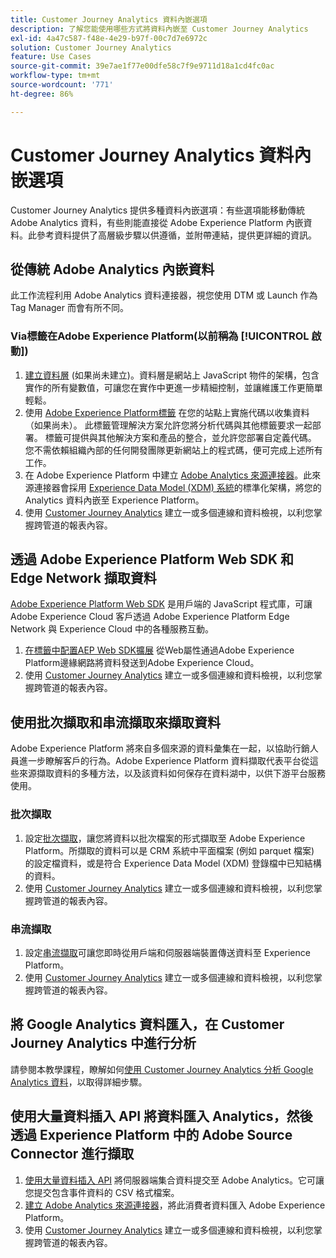 ```yaml
---
title: Customer Journey Analytics 資料內嵌選項
description: 了解您能使用哪些方式將資料內嵌至 Customer Journey Analytics
exl-id: 4a47c587-f48e-4e29-b97f-00c7d7e6972c
solution: Customer Journey Analytics
feature: Use Cases
source-git-commit: 39e7ae1f77e00dfe58c7f9e9711d18a1cd4fc0ac
workflow-type: tm+mt
source-wordcount: '771'
ht-degree: 86%

---
```


# Customer Journey Analytics 資料內嵌選項

Customer Journey Analytics 提供多種資料內嵌選項：有些選項能移動傳統 Adobe Analytics 資料，有些則能直接從 Adobe Experience Platform 內嵌資料。此參考資料提供了高層級步驟以供遵循，並附帶連結，提供更詳細的資訊。

## 從傳統 Adobe Analytics 內嵌資料

此工作流程利用 Adobe Analytics 資料連接器，視您使用 DTM 或 Launch 作為 Tag Manager 而會有所不同。

### Via標籤在Adobe Experience Platform(以前稱為 [!UICONTROL 啟動])

1. [建立資料層](https://experienceleague.adobe.com/docs/analytics/implementation/prepare/data-layer.html?lang=zh-Hant) (如果尚未建立)。資料層是網站上 JavaScript 物件的架構，包含實作的所有變數值，可讓您在實作中更進一步精細控制，並讓維護工作更簡單輕鬆。
1. 使用 [Adobe Experience Platform標籤](https://experienceleague.adobe.com/docs/analytics/implementation/launch/overview.html?lang=zh-Hant) 在您的站點上實施代碼以收集資料（如果尚未）。 此標籤管理解決方案允許您將分析代碼與其他標籤要求一起部署。 標籤可提供與其他解決方案和產品的整合，並允許您部署自定義代碼。 您不需依賴組織內部的任何開發團隊更新網站上的程式碼，便可完成上述所有工作。
1. 在 Adobe Experience Platform 中建立 [Adobe Analytics 來源連接器](https://experienceleague.adobe.com/docs/experience-platform/sources/ui-tutorials/create/adobe-applications/analytics.html?lang=zh-Hant)。此來源連接器會採用 [Experience Data Model (XDM) 系統](https://experienceleague.adobe.com/docs/experience-platform/xdm/home.html?lang=zh-Hant)的標準化架構，將您的 Analytics 資料內嵌至 Experience Platform。
1. 使用 [Customer Journey Analytics](https://experienceleague.adobe.com/docs/analytics-platform/using/cja-overview/cja-getting-started.html?lang=zh-Hant) 建立一或多個連線和資料檢視，以利您掌握跨管道的報表內容。

## 透過 Adobe Experience Platform Web SDK 和 Edge Network 擷取資料

[Adobe Experience Platform Web SDK](https://experienceleague.adobe.com/docs/experience-platform/edge/home.html) 是用戶端的 JavaScript 程式庫，可讓 Adobe Experience Cloud 客戶透過 Adobe Experience Platform Edge Network 與 Experience Cloud 中的各種服務互動。

1. [在標籤中配置AEP Web SDK擴展](https://experienceleague.adobe.com/docs/experience-platform/tags/extensions/adobe/sdk/overview.html) 從Web屬性通過Adobe Experience Platform邊緣網路將資料發送到Adobe Experience Cloud。
1. 使用 [Customer Journey Analytics](https://experienceleague.adobe.com/docs/analytics-platform/using/cja-overview/cja-getting-started.html) 建立一或多個連線和資料檢視，以利您掌握跨管道的報表內容。[](/help/connections/create-connection.md)[](/help/data-views/data-views.md)

## 使用批次擷取和串流擷取來擷取資料

Adobe Experience Platform 將來自多個來源的資料彙集在一起，以協助行銷人員進一步瞭解客戶的行為。Adobe Experience Platform 資料擷取代表平台從這些來源擷取資料的多種方法，以及該資料如何保存在資料湖中，以供下游平台服務使用。

### 批次擷取

1. 設定[批次擷取](https://experienceleague.adobe.com/docs/experience-platform/ingestion/batch/overview.html#batch)，讓您將資料以批次檔案的形式擷取至 Adobe Experience Platform。所擷取的資料可以是 CRM 系統中平面檔案 (例如 parquet 檔案) 的設定檔資料，或是符合 Experience Data Model (XDM) 登錄檔中已知結構的資料。
1. 使用 [Customer Journey Analytics](https://experienceleague.adobe.com/docs/analytics-platform/using/cja-overview/cja-getting-started.html) 建立一或多個連線和資料檢視，以利您掌握跨管道的報表內容。[](/help/connections/create-connection.md)[](/help/data-views/data-views.md)

### 串流擷取

1. 設定[串流擷取](https://experienceleague.adobe.com/docs/experience-platform/ingestion/streaming/overview.html#streaming)可讓您即時從用戶端和伺服器端裝置傳送資料至 Experience Platform。
1. 使用 [Customer Journey Analytics](https://experienceleague.adobe.com/docs/analytics-platform/using/cja-overview/cja-getting-started.html) 建立一或多個連線和資料檢視，以利您掌握跨管道的報表內容。[](/help/connections/create-connection.md)[](/help/data-views/data-views.md)

## 將 Google Analytics 資料匯入，在 Customer Journey Analytics 中進行分析

請參閱本教學課程，瞭解如何[使用 Customer Journey Analytics 分析 Google Analytics 資料](https://experienceleague.adobe.com/docs/platform-learn/comprehensive-technical-tutorial/module16/ex5.html#objectives)，以取得詳細步驟。

## 使用大量資料插入 API 將資料匯入 Analytics，然後透過 Experience Platform 中的 Adobe Source Connector 進行擷取

1. [使用大量資料插入 API](https://www.adobe.io/apis/experiencecloud/analytics/docs.html#!AdobeDocs/analytics-2.0-apis/master/bdia.md) 將伺服器端集合資料提交至 Adobe Analytics。它可讓您提交包含事件資料的 CSV 格式檔案。
1. [建立 Adobe Analytics 來源連接器](https://experienceleague.adobe.com/docs/experience-platform/sources/ui-tutorials/create/adobe-applications/analytics.html)，將此消費者資料匯入 Adobe Experience Platform。
1. 使用 [Customer Journey Analytics](https://experienceleague.adobe.com/docs/analytics-platform/using/cja-overview/cja-getting-started.html) 建立一或多個連線和資料檢視，以利您掌握跨管道的報表內容。[](/help/connections/create-connection.md)[](/help/data-views/data-views.md)
